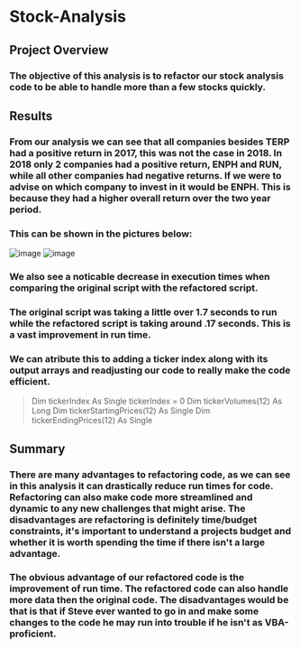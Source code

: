 # Stock-Analysis

## Project Overview

### The objective of this analysis is to refactor our stock analysis code to be able to handle more than a few stocks quickly.

## Results

### From our analysis we can see that all companies besides TERP had a positive return in 2017, this was not the case in 2018. In 2018 only 2 companies had a positive return, ENPH and RUN, while all other companies had negative returns. If we were to advise on which company to invest in it would be ENPH. This is because they had a higher overall return over the two year period.
### This can be shown in the pictures below:
![image](https://user-images.githubusercontent.com/41974323/139176248-04b2f406-e726-4de7-b2fa-1e5d861b0800.png)
![image](https://user-images.githubusercontent.com/41974323/139176526-29fa6db2-d57a-4747-8ce6-bcab300abf5f.png)
### We also see a noticable decrease in execution times when comparing the original script with the refactored script.
### The original script was taking a little over 1.7 seconds to run while the refactored script is taking around .17 seconds. This is a vast improvement in run time.
### We can atribute this to adding a ticker index along with its output arrays and readjusting our code to really make the code efficient.
> Dim tickerIndex As Single
>    tickerIndex = 0
>       Dim tickerVolumes(12) As Long
>       Dim tickerStartingPrices(12) As Single
>       Dim tickerEndingPrices(12) As Single

## Summary

### There are many advantages to refactoring code, as we can see in this analysis it can drastically reduce run times for code. Refactoring can also make code more streamlined and dynamic to any new challenges that might arise. The disadvantages are refactoring is definitely time/budget constraints, it's important to understand a projects budget and whether it is worth spending the time if there isn't a large advantage.
### The obvious advantage of our refactored code is the improvement of run time. The refactored code can also handle more data then the original code. The disadvantages would be that is that if Steve ever wanted to go in and make some changes to the code he may run into trouble if he isn't as VBA-proficient.

